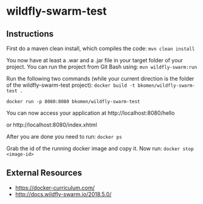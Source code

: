 # wildfly-swarm-test

## Instructions

First do a maven clean install, which compiles the code:
`mvn clean install`

You now have at least a .war and a .jar file in your target folder of your project. You can run the project from Git Bash using: `mvn wildfly-swarm:run`

Run the following two commands (while your current direction is the folder of the wildfly-swarm-test project):
`docker build -t bkomen/wildfly-swarm-test .`

`docker run -p 8080:8080 bkomen/wildfly-swarm-test`

You can now access your application at http://localhost:8080/hello

or http://localhost:8080/index.xhtml


After you are done you need to run:
`docker ps`

Grab the id of the running docker image and copy it. Now run:
`docker stop <image-id>`

## External Resources
* https://docker-curriculum.com/
* http://docs.wildfly-swarm.io/2018.5.0/

